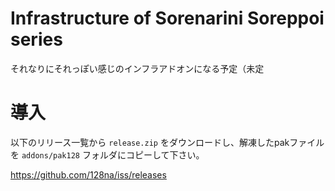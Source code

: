 # Infrastructure of Sorenarini Soreppoi series

それなりにそれっぽい感じのインフラアドオンになる予定（未定

# 導入

以下のリリース一覧から `release.zip` をダウンロードし、解凍したpakファイルを `addons/pak128` フォルダにコピーして下さい。

https://github.com/128na/iss/releases
